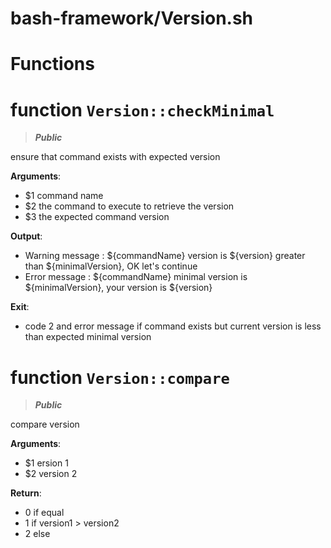 # bash-framework/Version.sh
# Functions
# function `Version::checkMinimal`
> ***Public***

ensure that command exists with expected version

**Arguments**:
* $1 command name
* $2 the command to execute to retrieve the version
* $3 the expected command version

**Output**:
* Warning message : ${commandName} version is ${version} greater than ${minimalVersion}, OK let's continue
* Error message : ${commandName} minimal version is ${minimalVersion}, your version is ${version}

**Exit**:
* code 2 and error message if command exists but current version is less than expected minimal version
# function `Version::compare`
> ***Public***

compare version

**Arguments**:
* $1 ersion 1
* $2 version 2

**Return**:
* 0 if equal
* 1 if version1 > version2
* 2 else
